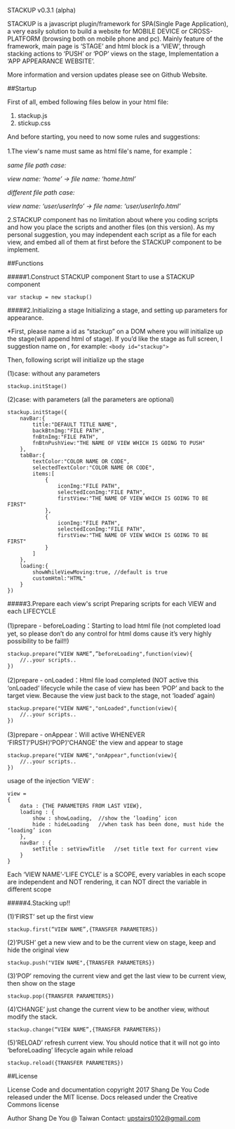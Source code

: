 STACKUP v0.3.1 (alpha)

STACKUP is a javascript plugin/framework for SPA(Single Page Application), a very easily solution to build a website for MOBILE DEVICE or CROSS-PLATFORM (browsing both on mobile phone and pc). Mainly feature of the framework, main page is ‘STAGE’ and html block is a ‘VIEW’, through stacking actions to ‘PUSH’ or ‘POP’ views on the stage, Implementation a ‘APP APPEARANCE WEBSITE’.


More information and version updates please see on Github Website.


##Startup 

First of all, embed following files below in your html file:

1. stackup.js
2. stickup.css



And before starting, you need to now some rules and suggestions:

1.The view's name must same as html file's name, for example：

*same file path case:*

*view name: ‘home’ -> file name: ‘home.html’*

*different file path case:*

*view name: ‘user/userInfo’ -> file name: ‘user/userInfo.html’*

2.STACKUP component has no limitation about where you coding scripts and how you place the scripts and another files (on this version). As my personal suggestion, you may independent each script as a file for each view, and embed all of them at first before the STACKUP component to be implement. 


##Functions

#####1.Construct STACKUP component
Start to use a STACKUP component

    var stackup = new stackup()



#####2.Initializing a stage
Initializing a stage, and setting up parameters for appearance.

*First, please name a id as “stackup” on a DOM where you will initialize up the stage(will append html of stage). If you’d like the stage as full screen, I suggestion name on <body>, for example:
 `<body id="stackup">`

Then, following script will initialize up the stage

(1)case: without any parameters

    stackup.initStage()

(2)case: with parameters (all the parameters are optional)

    stackup.initStage({
        navBar:{
            title:"DEFAULT TITLE NAME", 
            backBtnImg:"FILE PATH",
            fnBtnImg:"FILE PATH",
            fnBtnPushView:"THE NAME OF VIEW WHICH IS GOING TO PUSH"
        },
        tabBar:{
            textColor:"COLOR NAME OR CODE",
            selectedTextColor:"COLOR NAME OR CODE",
            items:[
                {
                    iconImg:"FILE PATH",
                    selectedIconImg:"FILE PATH",
                    firstView:"THE NAME OF VIEW WHICH IS GOING TO BE FIRST"
                },
                {
                    iconImg:"FILE PATH",
                    selectedIconImg:"FILE PATH",
                    firstView:"THE NAME OF VIEW WHICH IS GOING TO BE FIRST"
                }
            ]
        },
        loading:{
            showWhileViewMoving:true, //default is true
            customHtml:"HTML"
        }
    }) 



#####3.Prepare each view's script
Preparing scripts for each VIEW and each LIFECYCLE

(1)prepare - beforeLoading：Starting to load html file (not completed load yet, so please don’t do any control for html doms cause it’s very highly possibility to be fail!!)

    stackup.prepare(“VIEW NAME”,”beforeLoading",function(view){
        //..your scripts..
    })

(2)prepare - onLoaded：Html file load completed (NOT active this ‘onLoaded’ lifecycle while the case of view has been ‘POP’ and back to the target view. Because the view just back to the stage, not ‘loaded’ again)

    stackup.prepare("VIEW NAME","onLoaded",function(view){
        //..your scripts..
    })

(3)prepare - onAppear：Will active WHENEVER ‘FIRST’/‘PUSH’/‘POP’/‘CHANGE’ the view and appear to stage

    stackup.prepare("VIEW NAME","onAppear",function(view){
        //..your scripts..
    })


usage of the injection ‘VIEW’ :

    view =
    {
        data : {THE PARAMETERS FROM LAST VIEW},
        loading : {
            show : showLoading,  //show the ‘loading’ icon
            hide : hideLoading   //when task has been done, must hide the ‘loading’ icon
        },
        navBar : {
            setTitle : setViewTitle   //set title text for current view
        }
    }

Each ‘VIEW NAME’-‘LIFE CYCLE’ is a SCOPE, every variables in each scope are independent and NOT rendering, it can NOT direct the variable in different scope



#####4.Stacking up!!

(1)’FIRST’ 
set up the first view

    stackup.first(“VIEW NAME”,{TRANSFER PARAMETERS}) 

(2)’PUSH’ 
get a new view and to be the current view on stage, keep and hide the original view

    stackup.push("VIEW NAME",{TRANSFER PARAMETERS})

(3)’POP’
removing the current view and get the last view to be current view, then show on the stage

    stackup.pop({TRANSFER PARAMETERS})

(4)’CHANGE’
just change the current view to be another view, without modify the stack.

    stackup.change(“VIEW NAME”,{TRANSFER PARAMETERS})

(5)’RELOAD’
refresh current view. You should notice that it will not go into ‘beforeLoading’ lifecycle again while reload

    stackup.reload({TRANSFER PARAMETERS})


##License 

License
Code and documentation copyright 2017 Shang De You
Code released under the MIT license.
Docs released under the Creative Commons license

Author
Shang De You @ Taiwan
Contact: upstairs0102@gmail.com  
